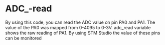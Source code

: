 # ADC_-read
By using this code, you can read the ADC value on pin PA0 and PA1. The value of the PA0 was mapped from 0-4095 to 0-3V.
adc_read variable shows the raw reading of PA1.
By using STM Studio the value of these pins can be monitored
